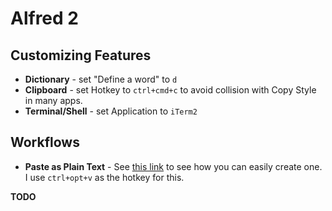 # Alfred 2

## Customizing Features

- **Dictionary** - set "Define a word" to `d`
- **Clipboard** - set Hotkey to `ctrl+cmd+c` to avoid collision with Copy Style in many apps.  
- **Terminal/Shell** - set Application to `iTerm2`

## Workflows

- **Paste as Plain Text** - See [this link](http://www.alfredforum.com/topic/1321-wheres-plaintext-paste/) to see how you can easily create one.  I use `ctrl+opt+v` as the hotkey for this. 

**TODO**

